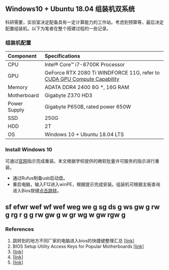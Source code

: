 ## Windows10 + Ubuntu 18.04 组装机双系统
科研需要，实验室决定配备具有一定计算能力的工作站。考虑到预算等，最后决定配置组装机。以下为笔者在整个搭建过程的一些记录。

### 组装机配置
| Component | Specifications |
|:-|:-|
| CPU | Intel® Core™ i7-8700K Processor |
| GPU | GeForce RTX 2080 Ti WINDFORCE 11G, refer to [CUDA GPU Compute Capability](https://developer.nvidia.com/cuda-gpus) |
| Memory | ADATA DDR4 2400 8G *, 16G RAM |
| Motherboard | Gigabyte Z370 HD3 |
| Power Supply | Gigabyte P650B, rated power 650W |
| SSD | 250G |
| HDD | 2T |
| OS | Windows 10 + Ubuntu 18.04 LTS|


###  Install Windows 10
可通过[官网](https://www.microsoft.com/en-us/software-download/windows10)指示完成重装。本文根据学校提供的微软批量许可服务的指示进行重装。
- 通过Rufus制备usb启动盘。
- 重启电脑，输入F12进入winPE，根据提示完成安装。组装机可根据主板查询进入Bios按键[点击跳转](#jump)。

### 
sf
efwr
wef
wf
wef
weg
we
g
sg
ds
g
ws
gw
g
rw
g
rg
r
g
g
rw
gw
g
w
gr
wg
w
gw
rgw
g
-


### References
1. <span id="jump">跳转到的地方</span>不同厂家的电脑进入bios的快捷键整理汇总 [[link]](https://blog.csdn.net/fengjunwang1980/article/details/51723149)
2. BIOS Setup Utility Access Keys for Popular Motherboards [[link]](https://www.lifewire.com/bios-setup-utility-access-keys-for-popular-motherboards-2624462)
3. [[link]]()
4. [[link]]()
5. [[link]]()
